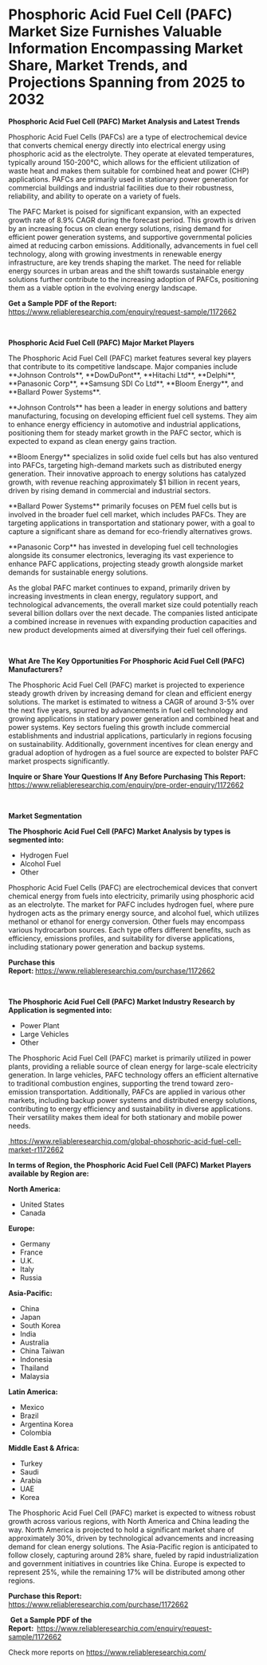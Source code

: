 <p><h1>Phosphoric Acid Fuel Cell (PAFC) Market Size Furnishes Valuable Information Encompassing Market Share, Market Trends, and Projections Spanning from 2025 to 2032</h1></p><p><strong>Phosphoric Acid Fuel Cell (PAFC) Market Analysis and Latest Trends</strong></p>
<p><p>Phosphoric Acid Fuel Cells (PAFCs) are a type of electrochemical device that converts chemical energy directly into electrical energy using phosphoric acid as the electrolyte. They operate at elevated temperatures, typically around 150-200°C, which allows for the efficient utilization of waste heat and makes them suitable for combined heat and power (CHP) applications. PAFCs are primarily used in stationary power generation for commercial buildings and industrial facilities due to their robustness, reliability, and ability to operate on a variety of fuels.</p><p>The PAFC Market is poised for significant expansion, with an expected growth rate of 8.9% CAGR during the forecast period. This growth is driven by an increasing focus on clean energy solutions, rising demand for efficient power generation systems, and supportive governmental policies aimed at reducing carbon emissions. Additionally, advancements in fuel cell technology, along with growing investments in renewable energy infrastructure, are key trends shaping the market. The need for reliable energy sources in urban areas and the shift towards sustainable energy solutions further contribute to the increasing adoption of PAFCs, positioning them as a viable option in the evolving energy landscape.</p></p>
<p><strong>Get a Sample PDF of the Report:&nbsp;</strong> <a href="https://www.reliableresearchiq.com/enquiry/request-sample/1172662?utm_campaign=2232&utm_medium=2&utm_source=Github&utm_content=ia&utm_term=14022025&utm_id=phosphoric-acid-fuel-cell-pafc">https://www.reliableresearchiq.com/enquiry/request-sample/1172662</a></p>
<p>&nbsp;</p>
<p><strong>Phosphoric Acid Fuel Cell (PAFC) Major Market Players</strong></p>
<p><p>The Phosphoric Acid Fuel Cell (PAFC) market features several key players that contribute to its competitive landscape. Major companies include **Johnson Controls**, **DowDuPont**, **Hitachi Ltd**, **Delphi**, **Panasonic Corp**, **Samsung SDI Co Ltd**, **Bloom Energy**, and **Ballard Power Systems**.</p><p>**Johnson Controls** has been a leader in energy solutions and battery manufacturing, focusing on developing efficient fuel cell systems. They aim to enhance energy efficiency in automotive and industrial applications, positioning them for steady market growth in the PAFC sector, which is expected to expand as clean energy gains traction.</p><p>**Bloom Energy** specializes in solid oxide fuel cells but has also ventured into PAFCs, targeting high-demand markets such as distributed energy generation. Their innovative approach to energy solutions has catalyzed growth, with revenue reaching approximately $1 billion in recent years, driven by rising demand in commercial and industrial sectors.</p><p>**Ballard Power Systems** primarily focuses on PEM fuel cells but is involved in the broader fuel cell market, which includes PAFCs. They are targeting applications in transportation and stationary power, with a goal to capture a significant share as demand for eco-friendly alternatives grows.</p><p>**Panasonic Corp** has invested in developing fuel cell technologies alongside its consumer electronics, leveraging its vast experience to enhance PAFC applications, projecting steady growth alongside market demands for sustainable energy solutions.</p><p>As the global PAFC market continues to expand, primarily driven by increasing investments in clean energy, regulatory support, and technological advancements, the overall market size could potentially reach several billion dollars over the next decade. The companies listed anticipate a combined increase in revenues with expanding production capacities and new product developments aimed at diversifying their fuel cell offerings.</p></p>
<p>&nbsp;</p>
<p><strong>What Are The Key Opportunities For Phosphoric Acid Fuel Cell (PAFC) Manufacturers?</strong></p>
<p><p>The Phosphoric Acid Fuel Cell (PAFC) market is projected to experience steady growth driven by increasing demand for clean and efficient energy solutions. The market is estimated to witness a CAGR of around 3-5% over the next five years, spurred by advancements in fuel cell technology and growing applications in stationary power generation and combined heat and power systems. Key sectors fueling this growth include commercial establishments and industrial applications, particularly in regions focusing on sustainability. Additionally, government incentives for clean energy and gradual adoption of hydrogen as a fuel source are expected to bolster PAFC market prospects significantly.</p></p>
<p><strong>Inquire or Share Your Questions If Any Before Purchasing This Report:</strong> <a href="https://www.reliableresearchiq.com/enquiry/pre-order-enquiry/1172662?utm_campaign=2232&utm_medium=2&utm_source=Github&utm_content=ia&utm_term=14022025&utm_id=phosphoric-acid-fuel-cell-pafc">https://www.reliableresearchiq.com/enquiry/pre-order-enquiry/1172662</a></p>
<p>&nbsp;</p>
<p><strong>Market Segmentation</strong></p>
<p><strong>The Phosphoric Acid Fuel Cell (PAFC) Market Analysis by types is segmented into:</strong></p>
<p><ul><li>Hydrogen Fuel</li><li>Alcohol Fuel</li><li>Other</li></ul></p>
<p><p>Phosphoric Acid Fuel Cells (PAFC) are electrochemical devices that convert chemical energy from fuels into electricity, primarily using phosphoric acid as an electrolyte. The market for PAFC includes hydrogen fuel, where pure hydrogen acts as the primary energy source, and alcohol fuel, which utilizes methanol or ethanol for energy conversion. Other fuels may encompass various hydrocarbon sources. Each type offers different benefits, such as efficiency, emissions profiles, and suitability for diverse applications, including stationary power generation and backup systems.</p></p>
<p><strong>Purchase this Report:&nbsp;</strong><a href="https://www.reliableresearchiq.com/purchase/1172662?utm_campaign=2232&utm_medium=2&utm_source=Github&utm_content=ia&utm_term=14022025&utm_id=phosphoric-acid-fuel-cell-pafc">https://www.reliableresearchiq.com/purchase/1172662</a></p>
<p>&nbsp;</p>
<p><strong>The Phosphoric Acid Fuel Cell (PAFC) Market Industry Research by Application is segmented into:</strong></p>
<p><ul><li>Power Plant</li><li>Large Vehicles</li><li>Other</li></ul></p>
<p><p>The Phosphoric Acid Fuel Cell (PAFC) market is primarily utilized in power plants, providing a reliable source of clean energy for large-scale electricity generation. In large vehicles, PAFC technology offers an efficient alternative to traditional combustion engines, supporting the trend toward zero-emission transportation. Additionally, PAFCs are applied in various other markets, including backup power systems and distributed energy solutions, contributing to energy efficiency and sustainability in diverse applications. Their versatility makes them ideal for both stationary and mobile power needs.</p></p>
<p><a href="https://www.reliableresearchiq.com/global-phosphoric-acid-fuel-cell-market-r1172662?utm_campaign=2232&utm_medium=2&utm_source=Github&utm_content=ia&utm_term=14022025&utm_id=phosphoric-acid-fuel-cell-pafc">&nbsp;https://www.reliableresearchiq.com/global-phosphoric-acid-fuel-cell-market-r1172662</a></p>
<p><strong>In terms of Region, the Phosphoric Acid Fuel Cell (PAFC) Market Players available by Region are:</strong></p>
<p>
    <p> <strong> North America: </strong>
        <ul>
            <li>United States</li>
            <li>Canada</li>
        </ul>
        </p> 
    <p> <strong> Europe: </strong>
        <ul>
            <li>Germany</li>
            <li>France</li>
            <li>U.K.</li>
            <li>Italy</li>
            <li>Russia</li>
        </ul>
        </p> 
    <p> <strong> Asia-Pacific: </strong>
        <ul>
            <li>China</li>
            <li>Japan</li>
            <li>South Korea</li>
            <li>India</li>
            <li>Australia</li>
            <li>China Taiwan</li>
            <li>Indonesia</li>
            <li>Thailand</li>
            <li>Malaysia</li>
        </ul>
        </p> 
    <p> <strong> Latin America: </strong>
        <ul>
            <li>Mexico</li>
            <li>Brazil</li>
            <li>Argentina Korea</li>
            <li>Colombia</li>
        </ul>
        </p> 
    <p> <strong> Middle East & Africa: </strong>
        <ul>
            <li>Turkey</li>
            <li>Saudi</li>
            <li>Arabia</li>
            <li>UAE</li>
            <li>Korea</li>
        </ul>
    </p>
    </p>
<p><p>The Phosphoric Acid Fuel Cell (PAFC) market is expected to witness robust growth across various regions, with North America and China leading the way. North America is projected to hold a significant market share of approximately 30%, driven by technological advancements and increasing demand for clean energy solutions. The Asia-Pacific region is anticipated to follow closely, capturing around 28% share, fueled by rapid industrialization and government initiatives in countries like China. Europe is expected to represent 25%, while the remaining 17% will be distributed among other regions.</p></p>
<p><strong>Purchase this Report: </strong><a href="https://www.reliableresearchiq.com/purchase/1172662?utm_campaign=2232&utm_medium=2&utm_source=Github&utm_content=ia&utm_term=14022025&utm_id=phosphoric-acid-fuel-cell-pafc">https://www.reliableresearchiq.com/purchase/1172662</a></p>
<p>&nbsp;<strong>Get a Sample PDF of the Report:&nbsp;&nbsp;</strong><a href="https://www.reliableresearchiq.com/enquiry/request-sample/1172662?utm_campaign=2232&utm_medium=2&utm_source=Github&utm_content=ia&utm_term=14022025&utm_id=phosphoric-acid-fuel-cell-pafc">https://www.reliableresearchiq.com/enquiry/request-sample/1172662</a></p>
<p><strong></strong></p>
<p>Check more reports on <a href="https://www.reliableresearchiq.com/?utm_campaign=2232&utm_medium=2&utm_source=Github&utm_content=ia&utm_term=14022025&utm_id=phosphoric-acid-fuel-cell-pafc">https://www.reliableresearchiq.com/</a></p>